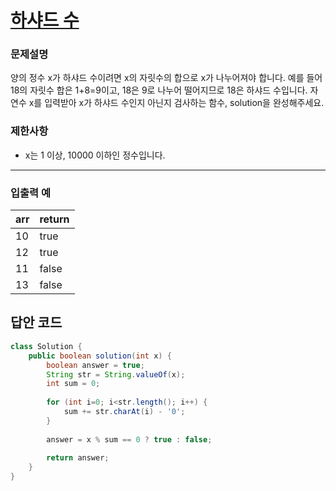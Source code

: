 # [하샤드 수](https://programmers.co.kr/learn/courses/30/lessons/12947)

### 문제설명
양의 정수 x가 하샤드 수이려면 x의 자릿수의 합으로 x가 나누어져야 합니다. 예를 들어 18의 자릿수 합은 1+8=9이고, 18은 9로 나누어 떨어지므로 18은 하샤드 수입니다. 자연수 x를 입력받아 x가 하샤드 수인지 아닌지 검사하는 함수, solution을 완성해주세요.

### 제한사항
+ x는 1 이상, 10000 이하인 정수입니다.

<hr>

### 입출력 예
|arr|return|
|---|---|
|10|true|
|12|true|
|11|false|
|13|false|

## 답안 코드
```java
class Solution {
    public boolean solution(int x) {
        boolean answer = true;
        String str = String.valueOf(x);
        int sum = 0;
        
        for (int i=0; i<str.length(); i++) {
            sum += str.charAt(i) - '0';
        }
        
        answer = x % sum == 0 ? true : false;
        
        return answer;
    }
}
```
